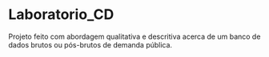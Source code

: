 # Laboratorio_CD
Projeto feito com abordagem qualitativa e descritiva acerca de um banco de dados brutos ou pós-brutos de demanda pública.
